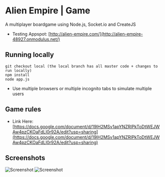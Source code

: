 # Alien Empire | Game
A multiplayer boardgame using Node.js, Socket.io and CreateJS
- Testing Appspot: [http://alien-empire.com/](http://alien-empire-48927.onmodulus.net/)

## Running locally
    git checkout local (the local branch has all master code + changes to run locally)
    npm install
    node app.js
 - Use multiple browsers or multiple incognito tabs to simulate multiple users

## Game rules
- Link Here: [https://docs.google.com/document/d/19lH2MSv1apYNZRlPkToDtWEJWAw4pzCKOaFdLl0r92A/edit?usp=sharing](https://docs.google.com/document/d/19lH2MSv1apYNZRlPkToDtWEJWAw4pzCKOaFdLl0r92A/edit?usp=sharing)

## Screenshots
![Screenshot](https://s3-us-west-2.amazonaws.com/alien-empire/github/github_image1.jpg "Alien Empire Login")
![Screenshot](https://s3-us-west-2.amazonaws.com/alien-empire/github/github_image2.jpg "Alien Empire In-Game")
